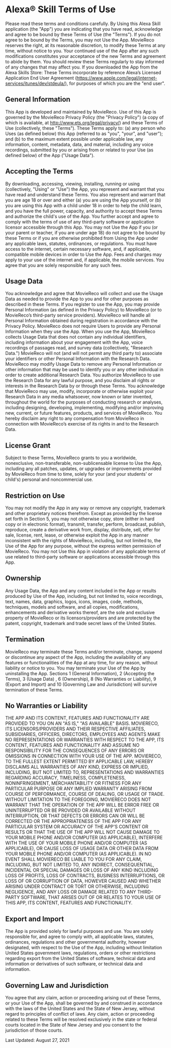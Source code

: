 # Alexa® Skill Terms of Use

Please read these terms and conditions carefully. By Using this Alexa Skill application (the "App") you are indicating that you have read, acknowledge and agree to be bound by these Terms of Use (the "Terms"). If you do not agree to be bound by the Terms, you may not Use the App. MovieReco reserves the right, at its reasonable discretion, to modify these Terms at any time, without notice to you. Your continued use of the App after any such modifications constitutes your acceptance of the new Terms and agreement to abide by them. You should review these Terms regularly to stay informed of any changes that may affect you.
If you downloaded the App from the Alexa Skills Store: These Terms incorporate by reference Alexa’s Licensed Application End User Agreement (https://www.apple.com/legal/internet-services/itunes/dev/stdeula/), for purposes of which you are the "end user".

## General Information 

This App is developed and maintained by MovieReco. Use of this App is governed by the MovieReco Privacy Policy (the "Privacy Policy") (a copy of which is 	available, at http://www.ets.org/legal/privacy/) and these Terms of Use (collectively, these "Terms"). These Terms apply to: (a) any person who Uses (as 	defined below) this App (referred to as "you", "your", and "user"); and (b) to the maximum extent possible under applicable law, any information, content, 	metadata, data, and material, including any voice recordings, submitted by you or arising from or related to your Use (as defined below) of the App ("Usage 	Data").
  
## Accepting the Terms

By downloading, accessing, viewing, installing, running or using (collectively, "Using" or "Use") the App, you represent and warrant that you have read and understand these Terms. You also represent and warrant that you are age 18 or over and either (a) you are using the App yourself, or (b) you are using this App with a child under 18 in order to help the child learn, and you have the full power, capacity, and authority to accept these Terms and authorize the child's use of the App. You further accept and agree to comply with the terms of use of any third-party software or application licensor accessible through this App. You may not Use the App if you (or your parent or teacher, if you are under age 18) do not agree to be bound by these Terms or if you are otherwise prohibited from Using the App under any applicable laws, statutes, ordinances, or regulations. You must have access to the internet, certain necessary software, and, if applicable, compatible mobile devices in order to Use the App. Fees and charges may apply to your use of the internet and, if applicable, the mobile services. You agree that you are solely responsible for any such fees. 
  
## Usage Data

You acknowledge and agree that MovieReco will collect and use the Usage Data as needed to provide the App to you and for other purposes as described in these Terms. If you register to use the App, you may provide Personal Information (as defined in the Privacy Policy) to MovieReco (or to MovieReco’s third-party service providers). MovieReco will handle all Personal Information obtained during registration in accordance with the Privacy Policy. MovieReco does not require Users to provide any Personal Information when they use the App. When you use the App, MovieReco collects Usage Data that does not contain any individual identifiers, including information about your engagement with the App, voice recordings of passages read, and survey data (collectively, "Research Data.") MovieReco will not (and will not permit any third party to) associate your identifiers or other Personal Information with the Research Data. MovieReco may modify Usage Data to remove any Personal Information or other information that may be used to identify you or any other individual in order to create additional Research Data. You authorize MovieReco to use the Research Data for any lawful purpose, and you disclaim all rights or interests in the Research Data by or through these Terms. You acknowledge that MovieReco may use, modify, incorporate or otherwise exploit your Research Data in any media whatsoever, now known or later invented, throughout the world for the purposes of conducting research or analyses, including designing, developing, implementing, modifying and/or improving new, current, or future features, products, and services of MovieReco. You hereby disclaim any right to any compensation from MovieReco in connection with MovieReco’s exercise of its rights in and to the Research Data. 
  
## License Grant

Subject to these Terms, MovieReco grants to you a worldwide, nonexclusive, non-transferable, non-sublicensable license to Use the App, including any all patches, updates, or upgrades or improvements provided by MovieReco from time to time, solely for your (and your students' or child's) personal and noncommercial use. 
  
## Restriction on Use

You may not modify the App in any way or remove any copyright, trademark and other proprietary notices therefrom. Except as provided by the license set forth in Section 5, you may not otherwise copy, store (either in hard copy or in electronic format), transmit, transfer, perform, broadcast, publish, reproduce, create a derivative work from, display, distribute, sell, offer for sale, license, rent, lease, or otherwise exploit the App in any manner inconsistent with the rights of MovieReco, including, but not limited to, the Use of the App for any purpose, without the express written permission of MovieReco. You may not Use this App in violation of any applicable terms of use related to third-party software or applications accessible through this App. 
  
## Ownership

Any Usage Data, the App and any content included in the App or results produced by Use of the App, including, but not limited to, voice recordings, text, names, data, graphics, logos, icons, images, code, methods, techniques, models and software, and all copies, modifications, enhancements and derivative works thereof, are the sole and exclusive property of MovieReco or its licensors/providers and are protected by the patent, copyright, trademark and trade secret laws of the United States. 
  
## Termination

MovieReco may terminate these Terms and/or terminate, change, suspend or discontinue any aspect of the App, including the availability of any features or functionalities of the App at any time, for any reason, without liability or notice to you. You may terminate your Use of the App by uninstalling the App. Sections 1 (General Information), 2 (Accepting the Terms), 3 (Usage Data) , 6 (Ownership), 8 (No Warranties or Liability), 9 (Export and Import) and 10 (Governing Law and Jurisdiction) will survive termination of these Terms. 
  
## No Warranties or Liability

THE APP AND ITS CONTENT, FEATURES AND FUNCTIONALITY ARE PROVIDED TO YOU ON AN "AS IS," "AS AVAILABLE" BASIS. MOVIERECO, ITS LICENSORS/PROVIDERS AND THEIR RESPECTIVE AFFILIATES, SUBSIDIARIES, OFFICERS, DIRECTORS, EMPLOYEES AND AGENTS MAKE NO REPRESENTATIONS OR WARRANTIES WITH RESPECT TO THE APP, ITS CONTENT, FEATURES AND FUNCTIONALITY AND ASSUME NO RESPONSIBILITY FOR THE CONSEQUENCES OF ANY ERRORS OR OMISSIONS IN CONNECTION WITH YOUR USE OF THE APP. MOVIERECO, TO THE FULLEST EXTENT PERMITTED BY APPLICABLE LAW, HEREBY DISCLAIMS ALL WARRANTIES OF ANY KIND, EXPRESS OR IMPLIED, INCLUDING, BUT NOT LIMITED TO, REPRESENTATIONS AND WARRANTIES REGARDING ACCURACY, TIMELINESS, COMPLETENESS, NONINFRINGEMENT, MERCHANTABILITY OR FITNESS FOR ANY PARTICULAR PURPOSE OR ANY IMPLIED WARRANTY ARISING FROM COURSE OF PERFORMANCE, COURSE OF DEALING, OR USAGE OF TRADE. WITHOUT LIMITATION TO THE FOREGOING, MOVIERECO DOES NOT WARRANT THAT THE OPERATION OF THE APP WILL BE ERROR FREE OR UNINTERRUPTED OR BE PROVIDED OR AVAILABLE WITHOUT INTERRUPTION, OR THAT DEFECTS OR ERRORS CAN OR WILL BE CORRECTED OR THE APPROPRIATENESS OF THE APP FOR ANY PARTICULAR SYSTEM OR ACCURACY OF THE APP'S CONTENT OR RESULTS OR THAT THE USE OF THE APP WILL NOT CAUSE DAMAGE TO YOUR MOBILE PHONE AND/OR COMPUTER (AS APPLICABLE), INTERFERE WITH THE USE OF YOUR MOBILE PHONE AND/OR COMPUTER (AS APPLICABLE), OR CAUSE LOSS OF USAGE DATA OR OTHER DATA FROM YOUR MOBILE PHONE AND/OR COMPUTER (AS APPLICABLE). IN NO EVENT SHALL MOVIERECO BE LIABLE TO YOU FOR ANY CLAIM, INCLUDING, BUT NOT LIMITED TO, ANY INDIRECT, CONSEQUENTIAL, INCIDENTAL OR SPECIAL DAMAGES OR LOSS OF ANY KIND INCLUDING LOSS OF PROFITS, LOSS OF CONTRACTS, BUSINESS INTERRUPTIONS, OR LOSS OF OR CORRUPTION OF DATA, HOWEVER CAUSED AND WHETHER ARISING UNDER CONTRACT OR TORT OR OTHERWISE, INCLUDING NEGLIGENCE, AND ANY LOSS OR DAMAGE RELATED TO ANY THIRD-PARTY SOFTWARE, THAT ARISES OUT OF OR RELATES TO YOUR USE OF THIS APP, ITS CONTENT, FEATURES AND FUNCTIONALITY. 
  
## Export and Import

The App is provided solely for lawful purposes and use. You are solely responsible for, and agree to comply with, all applicable laws, statutes, ordinances, regulations and other governmental authority, however designated, with respect to the Use of the App, including without limitation United States government laws, regulations, orders or other restrictions regarding export from the United States of software, technical data and information or derivatives of such software, or technical data and information. 
  
## Governing Law and Jurisdiction

You agree that any claim, action or proceeding arising out of these Terms, or your Use of the App, shall be governed by and construed in accordance with the laws of the United States and the State of New Jersey, without regard to principles of conflict of laws. Any claim, action or proceeding related to these Terms will be resolved exclusively in the state or federal courts located in the State of New Jersey and you consent to the jurisdiction of those courts. 
  
Last Updated: August 27, 2021
